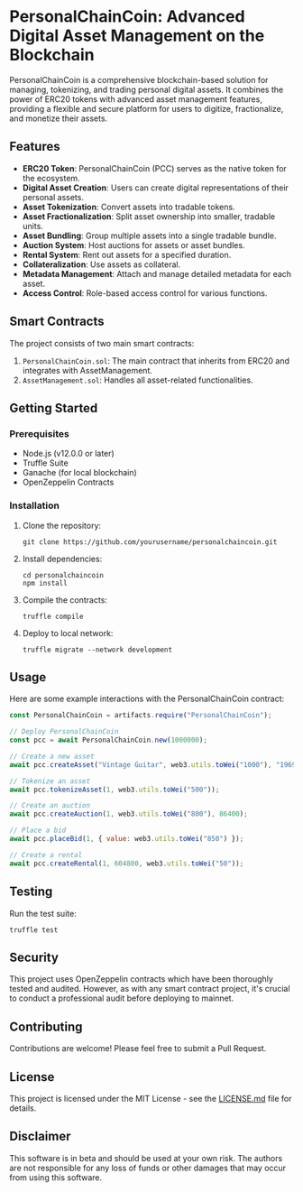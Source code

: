 # PersonalChainCoin: Advanced Digital Asset Management on the Blockchain

PersonalChainCoin is a comprehensive blockchain-based solution for managing, tokenizing, and trading personal digital assets. It combines the power of ERC20 tokens with advanced asset management features, providing a flexible and secure platform for users to digitize, fractionalize, and monetize their assets.

## Features

- **ERC20 Token**: PersonalChainCoin (PCC) serves as the native token for the ecosystem.
- **Digital Asset Creation**: Users can create digital representations of their personal assets.
- **Asset Tokenization**: Convert assets into tradable tokens.
- **Asset Fractionalization**: Split asset ownership into smaller, tradable units.
- **Asset Bundling**: Group multiple assets into a single tradable bundle.
- **Auction System**: Host auctions for assets or asset bundles.
- **Rental System**: Rent out assets for a specified duration.
- **Collateralization**: Use assets as collateral.
- **Metadata Management**: Attach and manage detailed metadata for each asset.
- **Access Control**: Role-based access control for various functions.

## Smart Contracts

The project consists of two main smart contracts:

1. `PersonalChainCoin.sol`: The main contract that inherits from ERC20 and integrates with AssetManagement.
2. `AssetManagement.sol`: Handles all asset-related functionalities.

## Getting Started

### Prerequisites

- Node.js (v12.0.0 or later)
- Truffle Suite
- Ganache (for local blockchain)
- OpenZeppelin Contracts

### Installation

1. Clone the repository:
   ```
   git clone https://github.com/yourusername/personalchaincoin.git
   ```

2. Install dependencies:
   ```
   cd personalchaincoin
   npm install
   ```

3. Compile the contracts:
   ```
   truffle compile
   ```

4. Deploy to local network:
   ```
   truffle migrate --network development
   ```

## Usage

Here are some example interactions with the PersonalChainCoin contract:

```javascript
const PersonalChainCoin = artifacts.require("PersonalChainCoin");

// Deploy PersonalChainCoin
const pcc = await PersonalChainCoin.new(1000000); 

// Create a new asset
await pcc.createAsset("Vintage Guitar", web3.utils.toWei("1000"), "1969 Fender Stratocaster", "https://example.com/guitar.jpg", "Musical Instruments", ["vintage", "guitar"]);

// Tokenize an asset
await pcc.tokenizeAsset(1, web3.utils.toWei("500")); 

// Create an auction
await pcc.createAuction(1, web3.utils.toWei("800"), 86400); 

// Place a bid
await pcc.placeBid(1, { value: web3.utils.toWei("850") }); 

// Create a rental
await pcc.createRental(1, 604800, web3.utils.toWei("50")); 
```

## Testing

Run the test suite:

```
truffle test
```

## Security

This project uses OpenZeppelin contracts which have been thoroughly tested and audited. However, as with any smart contract project, it's crucial to conduct a professional audit before deploying to mainnet.

## Contributing

Contributions are welcome! Please feel free to submit a Pull Request.

## License

This project is licensed under the MIT License - see the [LICENSE.md](LICENSE.md) file for details.

## Disclaimer

This software is in beta and should be used at your own risk. The authors are not responsible for any loss of funds or other damages that may occur from using this software.
